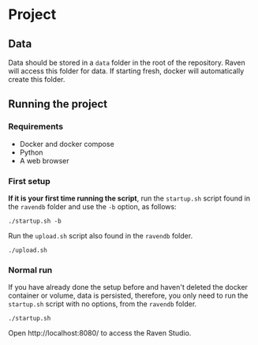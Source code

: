 # Project

## Data

Data should be stored in a `data` folder in the root of the repository. Raven will access this folder for data. If starting fresh, docker will automatically create this folder.

## Running the project

### Requirements

- Docker and docker compose
- Python
- A web browser

### First setup

**If it is your first time running the script**, run the `startup.sh` script found in the `ravendb` folder and use the `-b` option, as follows:

```
./startup.sh -b
```

Run the `upload.sh` script also found in the `ravendb` folder.

```
./upload.sh
```

### Normal run

If you have already done the setup before and haven't deleted the docker container or volume, data is persisted, therefore, you only need to run the `startup.sh` script with no options, from the `ravendb` folder.

```
./startup.sh
```

Open http://localhost:8080/ to access the Raven Studio.
